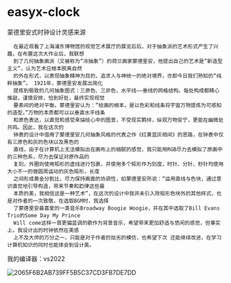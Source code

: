# easyx-clock
蒙德里安式时钟设计灵感来源

      在最近观看了上海浦东博物馆的视觉艺术展厅的展览后后，对于抽象派的艺术形式产生了兴趣，在布置这次大作业后，我联想
      到了几何抽象画派（又被称为“冷抽象”）的荷兰画家蒙德里安，他提出自己的艺术是“新造型主义”，认为艺术应根本脱离自然
      的外在形式，以表现抽象精神为目的，追求人与神统一的绝对境界，亦即今日我们熟知的“纯粹抽象”。 1921年，蒙德里安发展出简化
      提炼到极致的几何抽象图式：三原色、三非色，水平线――垂线的网格结构。每处构成都精心推敲，谨慎安排，恰到好处，最终实现视觉
      要素间的绝对平衡。蒙德里安认为：“绘画的根本，是以色彩和线条将宇宙万物提炼为可感知的造型。”万物的本质都可以以垂直水平线条
      和原色表达，以直觉和感受来描绘心中的图景，不受现实羁绊，纵观万物安宁，更能在幽微处共鸣。因此，我在这次的
      钟表的设计中借用了蒙德里安几何抽象风格的代表之作《红黄蓝灰相间》的思路，在钟表中仅有三原色和灰的色块以及黑色的
      直线，由于在计算机上无法模拟出在画布上的细腻的感觉，我只能用RGB尽力去模拟了原画中的三种色系，尽力去保证对原作品的
      复刻，外圈则使用矩形的虚线进行包裹，并使用多个矩形作为刻度，时针、分针、秒针均使用大小不一的做圆周运动的灰色矩形，长度
      之间形成黄金分割比，尽力保持画面的协调性，如蒙德里安所说：“运用直线与色块，通过意识直觉地引导构造，带来节奏和韵律这些最
      本质的美，我相信这是一种艺术”，在这次的设计中我并未引入除矩形色块外的其他样式，也是对作者的一次致敬，在选取BGM时，我选择
      了蒙德里安最喜爱的一类音乐Broadway Boogie Woogie，并在其中选取了Bill Evans Trio的Some Day My Prince 
      Will come这样一首更偏蓝调的歌作为背景音乐，希望带来更加舒适与悠闲的感觉，但事实上，我设计出的时钟依然在美感
      上不及大师的万分之一，只能是对于作者的拙劣的模仿，也希望下次 还能继续改进，在学习计算机知识的同时也能体会到设计美。
	
我的编译器：vs2022
                                                                  




![2065F6B2AB739FF5B5C37CD3FB7DE7DD](https://user-images.githubusercontent.com/126341483/236750471-078fd9e7-05c2-4770-a2ce-62f54cbb91c4.png)

